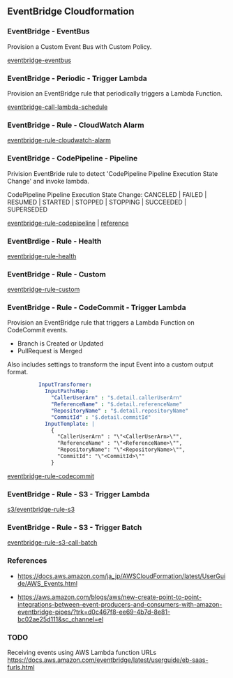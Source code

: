 ## EventBridge Cloudformation

### EventBridge - EventBus

Provision a Custom Event Bus with Custom Policy.

[eventbridge-eventbus](eventbridge-eventbus.yaml)

### EventBridge - Periodic - Trigger Lambda

Provision an EventBridge rule that periodically triggers a Lambda Function.

[eventbridge-call-lambda-schedule](eventbridge-call-lambda-schedule.yaml)

### EventBridge - Rule - CloudWatch Alarm

[eventbridge-rule-cloudwatch-alarm](eventbridge-rule-cloudwatch-alarm.yaml)

### EventBridge - CodePipeline - Pipeline

Privision EventBride rule to detect 'CodePipeline Pipeline Execution State Change' and invoke lambda.

CodePipeline Pipeline Execution State Change: CANCELED | FAILED | RESUMED | STARTED | STOPPED | STOPPING | SUCCEEDED | SUPERSEDED 

[eventbridge-rule-codepipeline](eventbridge-rule-codepipeline.yaml) | [reference](https://docs.aws.amazon.com/codepipeline/latest/userguide/detect-state-changes-cloudwatch-events.html)

### EventBrdige - Rule - Health

[eventbridge-rule-health](eventbridge-rule-health.yaml)

### EventBridge - Rule - Custom

[eventbridge-rule-custom](eventbridge-rule-custom.yaml)

### EventBridge - Rule - CodeCommit - Trigger Lambda

Provision an EventBridge rule that triggers a Lambda Function on CodeCommit events.

- Branch is Created or Updated
- PullRequest is Merged

Also includes settings to transform the input Event into a custom output format.

```yaml
          InputTransformer: 
            InputPathsMap:
              "CallerUserArn" : "$.detail.callerUserArn"
              "ReferenceName" : "$.detail.referenceName"
              "RepositoryName" : "$.detail.repositoryName"
              "CommitId" : "$.detail.commitId"
            InputTemplate: |
              {
                "CallerUserArn" : "\"<CallerUserArn>\"",
                "ReferenceName" : "\"<ReferenceName>\"",
                "RepositoryName": "\"<RepositoryName>\"",
                "CommitId": "\"<CommitId>\""
              }
```

[eventbridge-rule-codecommit](eventbridge-rule-codecommit.yaml)

### EventBridge - Rule - S3 - Trigger Lambda

[s3/eventbridge-rule-s3](s3/eventbridge-rule-s3-call-lambda.yaml)

### EventBridge - Rule - S3 - Trigger Batch

[eventbridge-rule-s3-call-batch](s3/eventbridge-rule-s3-call-batch.yaml)

### References

- https://docs.aws.amazon.com/ja_jp/AWSCloudFormation/latest/UserGuide/AWS_Events.html

- https://aws.amazon.com/blogs/aws/new-create-point-to-point-integrations-between-event-producers-and-consumers-with-amazon-eventbridge-pipes/?trk=d0c467f8-ee69-4b7d-8e81-bc02ae25d111&sc_channel=el

### TODO

Receiving events using AWS Lambda function URLs
https://docs.aws.amazon.com/eventbridge/latest/userguide/eb-saas-furls.html
